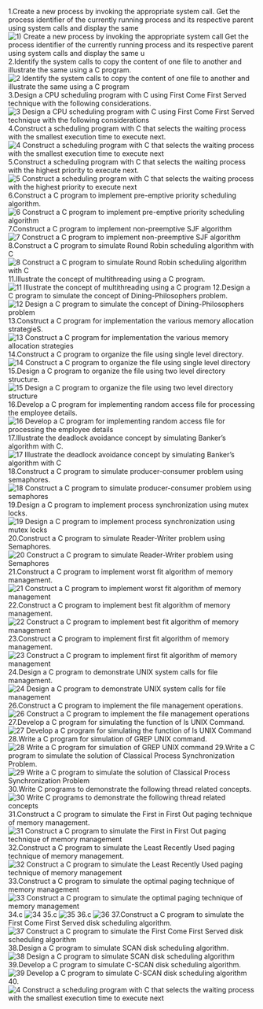 1.Create a new process by invoking the appropriate system call. Get the process identifier of the currently running process and its respective parent using system calls and display the same
![1) Create a new process by invoking the appropriate system call  Get the process identifier of the currently running process and its respective parent using system calls and display the same u](https://github.com/user-attachments/assets/91800b2c-2ec2-43db-9196-d3782839d4d2)
2.Identify the system calls to copy the content of one file to another and illustrate the same using a C program.
![2 Identify the system calls to copy the content of one file to another and illustrate the same using a C program](https://github.com/user-attachments/assets/8364de96-80da-4aca-9b48-56dc51f988b8)
3.Design a CPU scheduling program with C using First Come First Served technique with the following considerations.
![3 Design a CPU scheduling program with C using First Come First Served technique with the following considerations  ](https://github.com/user-attachments/assets/a013a904-7b8b-4c8c-af6a-1bb8e90caf4a)
4.Construct a scheduling program with C that selects the waiting process with the smallest execution time to execute next.
![4 Construct a scheduling program with C that selects the waiting process with the smallest execution time to execute next](https://github.com/user-attachments/assets/68295bab-6bab-4a28-a7ca-a294c17b4078)
5.Construct a scheduling program with C that selects the waiting process with the highest priority to execute next.
![5 Construct a scheduling program with C that selects the waiting process with the highest priority to execute next](https://github.com/user-attachments/assets/6866b699-3be8-45dd-8bd3-8982192ef9bd)
6.Construct a C program to implement pre-emptive priority scheduling algorithm.
![6 Construct a C program to implement pre-emptive priority scheduling algorithm](https://github.com/user-attachments/assets/07226b7c-34f5-4d9e-aab6-3d61e3bea130)
7.Construct a C program to implement non-preemptive SJF algorithm
![7 Construct a C program to implement non-preemptive SJF algorithm](https://github.com/user-attachments/assets/ca744e17-4664-4cf4-9c09-6e8fc67b98b5)
8.Construct a C program to simulate Round Robin scheduling algorithm with C
![8 Construct a C program to simulate Round Robin scheduling algorithm with C](https://github.com/user-attachments/assets/3087d1dd-a612-4ad3-a014-2079f78ec078)
11.Illustrate the concept of multithreading using a C program.
![11 Illustrate the concept of multithreading using a C program](https://github.com/user-attachments/assets/b7e4a2a0-ec83-41c6-b5d9-9dd60e6af75d)
12.Design a C program to simulate the concept of Dining-Philosophers problem.
![12 Design a C program to simulate the concept of Dining-Philosophers problem](https://github.com/user-attachments/assets/258b264c-ac4d-488a-8b26-b8b600018373)
13.Construct a C program for implementation the various memory allocation strategieS.
![13 Construct a C program for implementation the various memory allocation strategies](https://github.com/user-attachments/assets/e2714297-b0d9-435e-8a3f-972c06bdc5aa)
14.Construct a C program to organize the file using single level directory.
![14 Construct a C program to organize the file using single level directory](https://github.com/user-attachments/assets/62685cd4-1a2a-4aec-a838-333598237f2e)
15.Design a C program to organize the file using two level directory structure.
![15 Design a C program to organize the file using two level directory structure](https://github.com/user-attachments/assets/48d2d663-2312-48d2-a10e-195b9e40b41a)
16.Develop a C program for implementing random access file for processing the employee details.
![16 Develop a C program for implementing random access file for processing the employee details](https://github.com/user-attachments/assets/c9a9092e-4030-4e33-b5fb-a974a9c04d46)
17.Illustrate the deadlock avoidance concept by simulating Banker’s algorithm with C.
![17 Illustrate the deadlock avoidance concept by simulating Banker’s algorithm with C](https://github.com/user-attachments/assets/2c759ffc-c3fc-4914-9768-390be82c1265)
18.Construct a C program to simulate producer-consumer problem using semaphores.
![18 Construct a C program to simulate producer-consumer problem using semaphores](https://github.com/user-attachments/assets/a9d7d047-3cf6-4796-9f16-e029f78fc428)
19.Design a C program to implement process synchronization using mutex locks.
![19 Design a C program to implement process synchronization using mutex locks](https://github.com/user-attachments/assets/c77a7df0-6676-4400-9538-b43730443df3)
20.Construct a C program to simulate Reader-Writer problem using Semaphores.
![20 Construct a C program to simulate Reader-Writer problem using Semaphores](https://github.com/user-attachments/assets/baaf7672-7855-4e00-a364-5e8e00c20373)
21.Construct a C program to implement worst fit algorithm of memory management.
![21 Construct a C program to implement worst fit algorithm of memory management](https://github.com/user-attachments/assets/dcb43c3f-880e-4a68-ad58-68f654e4b7f3)
22.Construct a C program to implement best fit algorithm of memory management.
![22 Construct a C program to implement best fit algorithm of memory management](https://github.com/user-attachments/assets/6b7bebb5-bc4c-4c80-9928-b78436d45775)
23.Construct a C program to implement first fit algorithm of memory management.
![23 Construct a C program to implement first fit algorithm of memory management](https://github.com/user-attachments/assets/6b3482cf-c8d3-4678-8612-4620af0f1562)
24.Design a C program to demonstrate UNIX system calls for file management.
![24 Design a C program to demonstrate UNIX system calls for file management](https://github.com/user-attachments/assets/4fa433ff-b9d1-40e7-b82e-78df41a228e2)
26.Construct a C program to implement the file management operations.
![26 Construct a C program to implement the file management operations](https://github.com/user-attachments/assets/6740b3a6-dc89-4257-8cfa-a7365b211578)
27.Develop a C program for simulating the function of ls UNIX Command.
![27 Develop a C program for simulating the function of ls UNIX Command](https://github.com/user-attachments/assets/23d2e3eb-fbfc-4fa2-ba68-e3bd2105045b)
28.Write a C program for simulation of GREP UNIX command.
![28 Write a C program for simulation of GREP UNIX command](https://github.com/user-attachments/assets/18acf996-eb5e-40f4-a355-3a61a1b3632c)
29.Write a C program to simulate the solution of Classical Process Synchronization Problem.
![29 Write a C program to simulate the solution of Classical Process Synchronization Problem](https://github.com/user-attachments/assets/2c16cdce-9c8c-4a1d-a3ab-2b23d11dccfa)
30.Write C programs to demonstrate the following thread related concepts.
![30 Write C programs to demonstrate the following thread related concepts](https://github.com/user-attachments/assets/235c469d-1798-4951-ae1f-6636c9d44304)
31.Construct a C program to simulate the First in First Out paging technique of memory management.
![31 Construct a C program to simulate the First in First Out paging technique of memory management](https://github.com/user-attachments/assets/0e522083-11a6-474b-8a27-11064e9ee387)
32.Construct a C program to simulate the Least Recently Used paging technique of memory management.
![32 Construct a C program to simulate the Least Recently Used paging technique of memory management](https://github.com/user-attachments/assets/7601936e-8ce8-49e0-b3dc-ec06bddf6a6a)
33.Construct a C program to simulate the optimal paging technique of memory management
![33 Construct a C program to simulate the optimal paging technique of memory management](https://github.com/user-attachments/assets/7872b754-f150-4e3b-b85b-e883afe18379)
34.c
![34](https://github.com/user-attachments/assets/594032ab-4fc3-488d-bfde-2bc23e1c5812)
35.c
![35](https://github.com/user-attachments/assets/03786ff6-53d2-453c-9cc7-8a3a90e6807d)
36.c
![36](https://github.com/user-attachments/assets/81e850ae-f035-4f02-8207-fad415606081)
37.Construct a C program to simulate the First Come First Served disk scheduling algorithm.
![37 Construct a C program to simulate the First Come First Served disk scheduling algorithm](https://github.com/user-attachments/assets/0514a7fb-9ed5-4192-bf14-6d0f9280370f)
38.Design a C program to simulate SCAN disk scheduling algorithm.
![38 Design a C program to simulate SCAN disk scheduling algorithm](https://github.com/user-attachments/assets/49da773f-7b25-4f4e-b967-1a799c86d9dc)
39.Develop a C program to simulate C-SCAN disk scheduling algorithm.
![39 Develop a C program to simulate C-SCAN disk scheduling algorithm](https://github.com/user-attachments/assets/5d6fc896-9ded-4e98-ac5b-8033ccb1e3fe)
40.
![4 Construct a scheduling program with C that selects the waiting process with the smallest execution time to execute next](https://github.com/user-attachments/assets/67c63c96-f5ee-448e-88dd-51c480962e54)



















